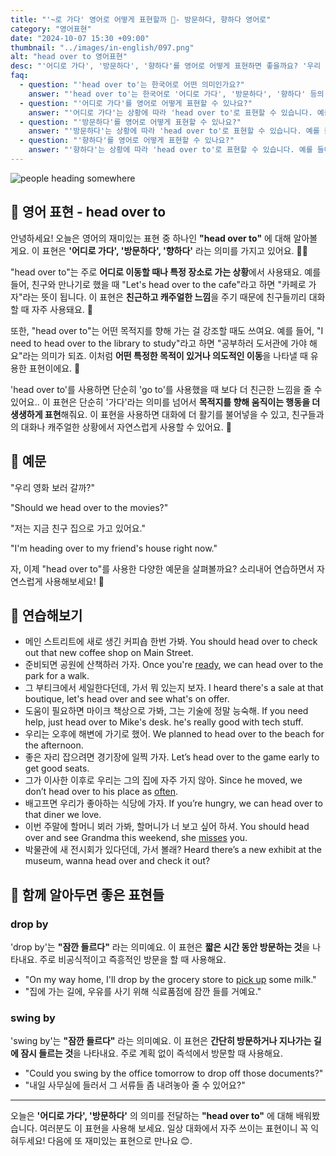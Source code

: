 ```yaml
---
title: "'~로 가다' 영어로 어떻게 표현할까 🚶- 방문하다, 향하다 영어로"
category: "영어표현"
date: "2024-10-07 15:30 +09:00"
thumbnail: "../images/in-english/097.png"
alt: "head over to 영어표현"
desc: "'어디로 가다', '방문하다', '향하다'를 영어로 어떻게 표현하면 좋을까요? '우리 영화 보러 갈까?', '저는 지금 친구 집으로 가고 있어요' 등을 영어로 표현하는 법을 배워봅시다. 다양한 예문을 통해서 연습하고 본인의 표현으로 만들어 보세요."
faq:
  - question: "'head over to'는 한국어로 어떤 의미인가요?"
    answer: "'head over to'는 한국어로 '어디로 가다', '방문하다', '향하다' 등의 의미를 가지고 있습니다. 주로 특정 장소로 이동할 때 사용되는 표현입니다."
  - question: "'어디로 가다'를 영어로 어떻게 표현할 수 있나요?"
    answer: "'어디로 가다'는 상황에 따라 'head over to'로 표현할 수 있습니다. 예를 들어, '카페로 가자'는 'Let's head over to the cafe'로 말할 수 있습니다."
  - question: "'방문하다'를 영어로 어떻게 표현할 수 있나요?"
    answer: "'방문하다'는 상황에 따라 'head over to'로 표현할 수 있습니다. 예를 들어, '친구 집을 방문하다'는 'head over to my friend's house'로 말할 수 있습니다."
  - question: "'향하다'를 영어로 어떻게 표현할 수 있나요?"
    answer: "'향하다'는 상황에 따라 'head over to'로 표현할 수 있습니다. 예를 들어, '도서관으로 향하다'는 'head over to the library'로 말할 수 있습니다."
---
```


![people heading somewhere](../images/in-english/097-1.jpeg)

## 🌟 영어 표현 - head over to

안녕하세요! 오늘은 영어의 재미있는 표현 중 하나인 **"head over to"** 에 대해 알아볼게요. 이 표현은 **'어디로 가다', '방문하다', '향하다'** 라는 의미를 가지고 있어요. 🚶‍♂️

"head over to"는 주로 **어디로 이동할 때나 특정 장소로 가는 상황**에서 사용돼요. 예를 들어, 친구와 만나기로 했을 때 "Let's head over to the cafe"라고 하면 "카페로 가자"라는 뜻이 됩니다. 이 표현은 **친근하고 캐주얼한 느낌**을 주기 때문에 친구들끼리 대화할 때 자주 사용돼요. 👫

또한, "head over to"는 어떤 목적지를 향해 가는 걸 강조할 때도 쓰여요. 예를 들어, "I need to head over to the library to study"라고 하면 "공부하러 도서관에 가야 해요"라는 의미가 되죠. 이처럼 **어떤 특정한 목적이 있거나 의도적인 이동**을 나타낼 때 유용한 표현이에요. 🎯

'head over to'를 사용하면 단순히 'go to'를 사용했을 때 보다 더 친근한 느낌을 줄 수 있어요.. 이 표현은 단순히 '가다'라는 의미를 넘어서 **목적지를 향해 움직이는 행동을 더 생생하게 표현**해줘요. 이 표현을 사용하면 대화에 더 활기를 불어넣을 수 있고, 친구들과의 대화나 캐주얼한 상황에서 자연스럽게 사용할 수 있어요. 🤗

## 📖 예문

"우리 영화 보러 갈까?"

"Should we head over to the movies?"

"저는 지금 친구 집으로 가고 있어요."

"I'm heading over to my friend's house right now."

자, 이제 "head over to"를 사용한 다양한 예문을 살펴볼까요? 소리내어 연습하면서 자연스럽게 사용해보세요! 🚀

## 💬 연습해보기

<ul data-interactive-list>
  <li data-interactive-item>
    <span data-toggler>메인 스트리트에 새로 생긴 커피숍 한번 가봐.</span>
    <span data-answer>You should head over to check out that new coffee shop on Main Street.</span>
  </li>
  <li data-interactive-item>
    <span data-toggler>준비되면 공원에 산책하러 가자.</span>
    <span data-answer>Once you're <a href="/blog/in-english/325.ready/">ready</a>, we can head over to the park for a walk.</span>
  </li>
  <li data-interactive-item>
    <span data-toggler>그 부티크에서 세일한다던데, 가서 뭐 있는지 보자.</span>
    <span data-answer>I heard there's a sale at that boutique, let's head over and see what's on offer.</span>
  </li>
  <li data-interactive-item>
    <span data-toggler>도움이 필요하면 마이크 책상으로 가봐, 그는 기술에 정말 능숙해.</span>
    <span data-answer>If you need help, just head over to Mike's desk. he's really good with tech stuff.</span>
  </li>
  <li data-interactive-item>
    <span data-toggler>우리는 오후에 해변에 가기로 했어.</span>
    <span data-answer>We planned to head over to the beach for the afternoon.</span>
  </li>
  <li data-interactive-item>
    <span data-toggler>좋은 자리 잡으려면 경기장에 일찍 가자.</span>
    <span data-answer>Let’s head over to the game early to get good seats.</span>
  </li>
  <li data-interactive-item>
    <span data-toggler>그가 이사한 이후로 우리는 그의 집에 자주 가지 않아.</span>
    <span data-answer>Since he moved, we don’t head over to his place as <a href="/blog/in-english/326.often/">often</a>.</span>
  </li>
  <li data-interactive-item>
    <span data-toggler>배고프면 우리가 좋아하는 식당에 가자.</span>
    <span data-answer>If you’re hungry, we can head over to that diner we love.</span>
  </li>
  <li data-interactive-item>
    <span data-toggler>이번 주말에 할머니 뵈러 가봐, 할머니가 너 보고 싶어 하셔.</span>
    <span data-answer>You should head over and see Grandma this weekend, she <a href="/blog/in-english/339.miss/">misses</a> you.</span>
  </li>
  <li data-interactive-item>
    <span data-toggler>박물관에 새 전시회가 있다던데, 가서 볼래?</span>
    <span data-answer>Heard there’s a new exhibit at the museum, wanna head over and check it out?</span>
  </li>
</ul>

## 🤝 함께 알아두면 좋은 표현들

### drop by

'drop by'는 **"잠깐 들르다"** 라는 의미예요. 이 표현은 **짧은 시간 동안 방문하는 것**을 나타내요. 주로 비공식적이고 즉흥적인 방문을 할 때 사용해요.

- "On my way home, I'll drop by the grocery store to [pick up](/blog/in-english/178.pick-up/) some milk."
- "집에 가는 길에, 우유를 사기 위해 식료품점에 잠깐 들를 거예요."

### swing by

'swing by'는 **"잠깐 들르다"** 라는 의미예요. 이 표현은 **간단히 방문하거나 지나가는 길에 잠시 들르는 것**을 나타내요. 주로 계획 없이 즉석에서 방문할 때 사용해요.

- "Could you swing by the office tomorrow to drop off those documents?"
- "내일 사무실에 들러서 그 서류들 좀 내려놓아 줄 수 있어요?"

---

오늘은 **'어디로 가다', '방문하다'** 의 의미를 전달하는 **"head over to"** 에 대해 배워봤습니다. 여러분도 이 표현을 사용해 보세요. 일상 대화에서 자주 쓰이는 표현이니 꼭 익혀두세요! 다음에 또 재미있는 표현으로 만나요 😊.
